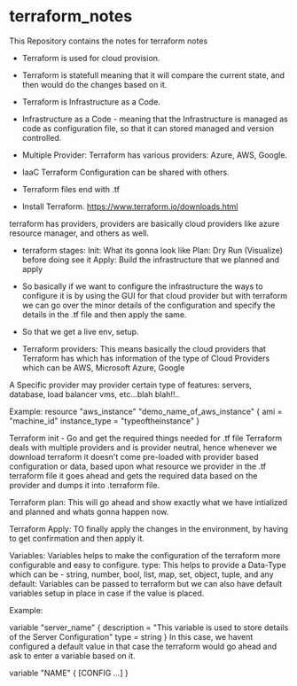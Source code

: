 # terraform_notes
This Repository contains the notes for terraform notes


- Terraform is used for cloud provision.

- Terraform is statefull meaning that it will compare the current state, and then would do the changes based on it.

- Terraform is Infrastructure as a Code.

- Infrastructure as a Code - meaning that the Infrastructure is managed as code as configuration file, so that it can stored managed and version controlled.

- Multiple Provider: Terraform has various providers: Azure, AWS, Google.

- IaaC Terraform Configuration can be shared with others.

- Terraform files end with .tf

- Install Terraform.
https://www.terraform.io/downloads.html


terraform has providers, providers are basically cloud providers like azure resource manager, and others as well.


- terraform stages:
Init: What its gonna look like
Plan: Dry Run (Visualize) before doing see it
Apply: Build the infrastructure that we planned and apply

- So basically if we want to configure the infrastructure the ways to configure it is by using the GUI for that cloud provider but with terraform we can go over the minor details of the configuration and specify the details in the .tf file and then apply the same.
- So that we get a live env, setup.

- Terraform providers:
This means basically the cloud providers that Terraform has which has information of the type of Cloud Providers which can be AWS, Microsoft Azure, Google 

A Specific provider may provider  certain type of features: servers, database, load balancer vms, etc...blah blah!!..

Example:
resource "aws_instance" "demo_name_of_aws_instance" {
  ami           = "machine_id"
  instance_type = "typeoftheinstance"
}

Terraform init - Go and get the required things needed for .tf file
Terraform deals with multiple providers and is provider neutral, hence whenever we download terraform it doesn't come pre-loaded with provider based configuration or data, based upon what resource we provider in the .tf terraform file it goes ahead and gets the required data based on the provider and dumps it into .terraform file.

Terraform plan:
This will go ahead and show exactly what we have intialized and planned and whats  gonna happen now.


Terraform Apply:
TO finally apply the changes in the environment, by having to get confirmation and then apply it.


Variables:
Variables helps to make the configuration of the terraform more configurable and easy to configure.
type: This helps to provide a Data-Type which can be -  string, number, bool, list, map, set, object, tuple, and any
default: Variables can be passed to terraform but we can also have default variables setup in place in case if the value is placed.

Example:

variable "server_name" {
  description = "This variable is used to store details of the Server Configuration"
  type        = string
}
In this case, we havent configured a default value in that case the terraform would go ahead and ask to enter a variable based on it.


variable "NAME" {
 [CONFIG ...]
}

